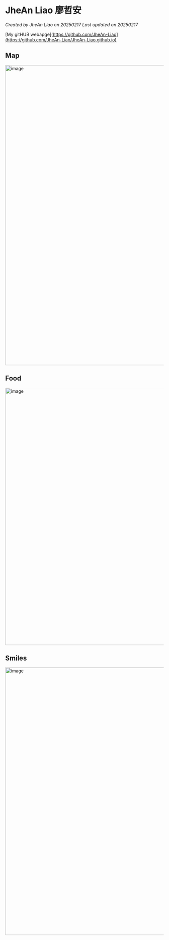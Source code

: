 # JheAn Liao 廖哲安

*Created by JheAn Liao on 20250217 Last updated on 20250217*

[My gitHUB webapge](https://github.com/JheAn-Liao](https://github.com/JheAn-Liao/JheAn-Liao.github.io)


## Map

<img width="952" alt="image" src="https://github.com/user-attachments/assets/dea505bf-ac30-4616-81b7-a6daafe9ca07" />




## Food

<img width="816" alt="image" src="https://github.com/user-attachments/assets/7e071593-3d41-48b1-87b6-48cd6f051a17" />



## Smiles

<img width="849" alt="image" src="https://github.com/user-attachments/assets/e58ca4b4-2dff-40ec-9aed-bf49bf1c45f6" />

